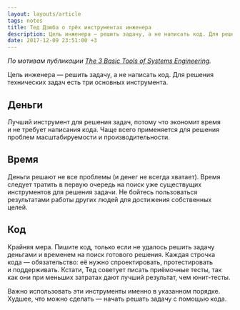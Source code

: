 ```yaml
---
layout: layouts/article
tags: notes
title: Тед Дзюба о трёх инструментах инженера
description: Цель инженера — решить задачу, а не написать код. Для решения технических задач есть три основных инструмента.
date: 2017-12-09 23:51:00 +3
---
```

*По мотивам публикации [The 3 Basic Tools of Systems Engineering](http://widgetsandshit.com/teddziuba/2010/12/the-3-basic-tools-of-systems-engineering.html).*

Цель инженера — решить задачу, а не написать код. Для решения технических задач есть три основных инструмента.

## Деньги

Лучший инструмент для решения задач, потому что экономит время и не требует написания кода. Чаще всего применяется для решения проблем масштабируемости и производительности.

## Время

Деньги решают не все проблемы (и денег не всегда хватает). Время следует тратить в первую очередь на поиск уже существущих инструментов для решения задачи. Не бойтесь пользоваться результатами работы других людей для достижения собственных целей.

## Код

Крайняя мера. Пишите код, только если не удалось решить задачу деньгами и временем на поиск готового решения. Каждая строчка кода — обязательство: её нужно спроектировать, протестировать и поддерживать. Кстати, Тед советует писать приёмочные тесты, так как они при меньших затратах дают лучший результат, чем юнит-тесты.

Важно использовать эти инструменты именно в указанном порядке. Худшее, что можно сделать — начать решать задачу с помощью кода.
